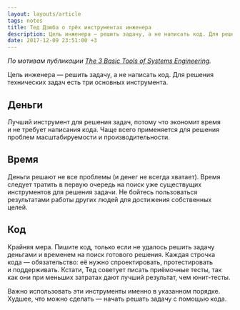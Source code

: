 ```yaml
---
layout: layouts/article
tags: notes
title: Тед Дзюба о трёх инструментах инженера
description: Цель инженера — решить задачу, а не написать код. Для решения технических задач есть три основных инструмента.
date: 2017-12-09 23:51:00 +3
---
```

*По мотивам публикации [The 3 Basic Tools of Systems Engineering](http://widgetsandshit.com/teddziuba/2010/12/the-3-basic-tools-of-systems-engineering.html).*

Цель инженера — решить задачу, а не написать код. Для решения технических задач есть три основных инструмента.

## Деньги

Лучший инструмент для решения задач, потому что экономит время и не требует написания кода. Чаще всего применяется для решения проблем масштабируемости и производительности.

## Время

Деньги решают не все проблемы (и денег не всегда хватает). Время следует тратить в первую очередь на поиск уже существущих инструментов для решения задачи. Не бойтесь пользоваться результатами работы других людей для достижения собственных целей.

## Код

Крайняя мера. Пишите код, только если не удалось решить задачу деньгами и временем на поиск готового решения. Каждая строчка кода — обязательство: её нужно спроектировать, протестировать и поддерживать. Кстати, Тед советует писать приёмочные тесты, так как они при меньших затратах дают лучший результат, чем юнит-тесты.

Важно использовать эти инструменты именно в указанном порядке. Худшее, что можно сделать — начать решать задачу с помощью кода.
